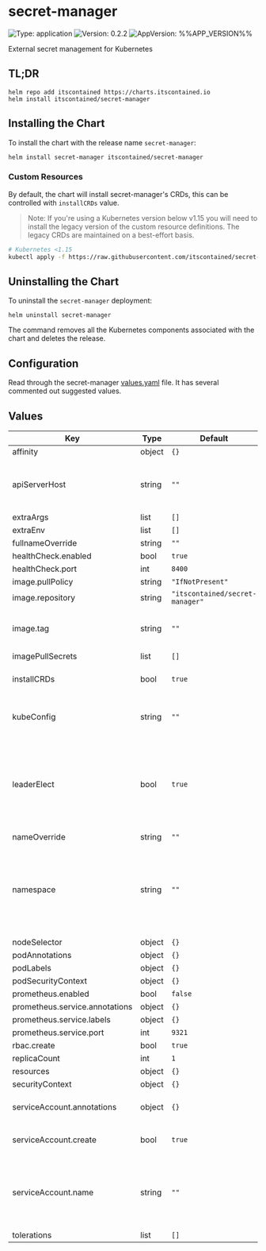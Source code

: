 # secret-manager

![Type: application](https://img.shields.io/badge/Type-application-informational?style=flat-square) ![Version: 0.2.2](https://img.shields.io/badge/Version-0.2.2-informational?style=flat-square) ![AppVersion: %%APP_VERSION%%](https://img.shields.io/badge/AppVersion-%%APP_VERSION%%-informational?style=flat-square)

External secret management for Kubernetes

## TL;DR
```console
helm repo add itscontained https://charts.itscontained.io
helm install itscontained/secret-manager
```

## Installing the Chart
To install the chart with the release name `secret-manager`:
```console
helm install secret-manager itscontained/secret-manager
```

### Custom Resources
By default, the chart will install secret-manager's CRDs, this can be controlled with `installCRDs` value.
> Note: If you're using a Kubernetes version below v1.15 you will need to install the legacy version of the custom resource definitions. The legacy CRDs are maintained on a best-effort basis.

```bash
# Kubernetes <1.15
kubectl apply -f https://raw.githubusercontent.com/itscontained/secret-manager/%%APP_VERSION%%/deploy/crds/legacy/v1beta1_crds_secret-manager.itscontained.io.yaml
```

## Uninstalling the Chart
To uninstall the `secret-manager` deployment:
```console
helm uninstall secret-manager
```
The command removes all the Kubernetes components associated with the chart and deletes the release.

## Configuration
Read through the secret-manager [values.yaml](https://github.com/itscontained/secret-manager/blob/master/deploy/charts/secret-manager/values.yaml)
file. It has several commented out suggested values.

## Values

| Key | Type | Default | Description |
|-----|------|---------|-------------|
| affinity | object | `{}` |  |
| apiServerHost | string | `""` | Optional api-server host address to connect to. Only required if out-of-cluster. |
| extraArgs | list | `[]` |  |
| extraEnv | list | `[]` |  |
| fullnameOverride | string | `""` |  |
| healthCheck.enabled | bool | `true` |  |
| healthCheck.port | int | `8400` |  |
| image.pullPolicy | string | `"IfNotPresent"` |  |
| image.repository | string | `"itscontained/secret-manager"` |  |
| image.tag | string | `""` | The image tag to use. The default is the chart appVersion. |
| imagePullSecrets | list | `[]` |  |
| installCRDs | bool | `true` | If set, install and upgrade CRDs through helm chart. |
| kubeConfig | string | `""` | Optionial path to a kubeconfig. Only required if out-of-cluster. |
| leaderElect | bool | `true` | If true, secret-manager will perform leader election between instances to ensure no more than one instance of secret-manager operates at a time. |
| nameOverride | string | `""` |  |
| namespace | string | `""` | If set, this limits the scope of secret-manager to a single namespace and ClusterSecretStores are disabled. If not specified, all namespaces will be watched. |
| nodeSelector | object | `{}` |  |
| podAnnotations | object | `{}` |  |
| podLabels | object | `{}` |  |
| podSecurityContext | object | `{}` |  |
| prometheus.enabled | bool | `false` |  |
| prometheus.service.annotations | object | `{}` |  |
| prometheus.service.labels | object | `{}` |  |
| prometheus.service.port | int | `9321` |  |
| rbac.create | bool | `true` |  |
| replicaCount | int | `1` |  |
| resources | object | `{}` |  |
| securityContext | object | `{}` |  |
| serviceAccount.annotations | object | `{}` | Annotations to add to the service account. |
| serviceAccount.create | bool | `true` | Specifies whether a service account should be created. |
| serviceAccount.name | string | `""` | The name of the service account to use. If not set and create is true, a name is generated using the fullname template. |
| tolerations | list | `[]` |  |
